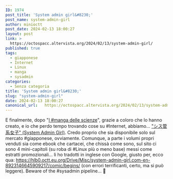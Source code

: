 ```yaml
---
ID: 1974
post_title: 'System admin girl&#8230;'
post_name: system-admin-girl
author: minioctt
post_date: 2024-02-13 18:00:27
layout: post
link: >
  https://octospacc.altervista.org/2024/02/13/system-admin-girl/
published: true
tags:
  - giapponese
  - Internet
  - Linux
  - manga
  - sysadmin
categories:
  - Senza categoria
title: 'System admin girl&#8230;'
slug: "system-admin-girl"
date: 2024-02-13 18:00:27
canonical_url:   https://octospacc.altervista.org/2024/02/13/system-admin-girl/
---
```

<!-- wp:paragraph -->
<p markdown="1">E finalmente, dopo "<a href="https://it.wikipedia.org/wiki/I_manga_delle_scienze">I #manga delle scienze</a>", grazie a coloro che lo hanno creato, e io che perdo tempo trovando cose su #Internet, abbiamo... <a href="https://system-admin-girl.com/">"シス管系女子" (System Admin Girl)</a>. Credo proprio che sia disponibile solo sul mercato #giapponese, ovviamente. Comunque, a parte i volumi propri venduti sia come ebook che cartacei, che chissà come sono, sul sito ci sono 4 mini-capitoli (su roba di #Linux più o meno base) messi come estratti promozionali... li ho tradotti in inglese con Google, giusto per, ecco qua: <a href="https://hlb0.octt.eu.org/Drive/Misc/system-admin-girl.com-en-8923146645909217/comic/begins/">https://hlb0.octt.eu.org/Drive/Misc/system-admin-girl.com-en-8923146645909217/comic/begins/</a> (con errori terrificanti, certo, ma si può leggere). Beware of the #sysadmin pipeline... 🤯️</p>
<!-- /wp:paragraph -->